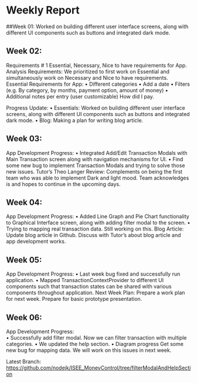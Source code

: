 # Weekly Report

##Week 01: Worked on building different user interface screens, along with different UI components such as buttons and integrated dark mode. 


## Week 02:
Requirements # 1 Essential, Necessary, Nice to have requirements for App. 
Analysis Requirements: We prioritized to first work on Essential and simultaneously work on Necessary and Nice to have requirements. 
Essential Requirements for App: 
•	Different categories
•	Add a date
•	Filters (e.g. By category, by months, payment option, amount of money) 
•	Additional notes per entry (user customizable) How did I pay. 

Progress Update: 
•	Essentials:  Worked on building different user interface screens, along with different UI components such as buttons and integrated dark mode.
•	Blog: Making a plan for writing blog article. 

## Week 03:
App Development Progress: 
•	Integrated Add/Edit Transaction Modals with Main Transaction screen along with navigation mechanisms for UI.
•	Find some new bug to implement Transaction Modals and trying to solve those new issues. 
Tutor’s Theo Langer Review: Complements on being the first team who was able to implement Dark and light mood. Team acknowledges is and hopes to continue in the upcoming days. 



## Week 04:
App Development Progress: 
•	Added Line Graph and Pie Chart functionality to Graphical Interface screen, along with adding filter modal to the screen.
•	Trying to mapping real transaction data. Still working on this. 
Blog Article: Update blog article in Github. Discuss with Tutor’s about blog article and app development works. 

## Week 05:
App Development Progress: 
•	Last week bug fixed and successfully run application. 
•	Mapped TransactionContextProvider to different UI components such that transaction states can be shared with various components throughout application. 
Next Week Plan: Prepare a work plan for next week. 
Prepare for basic prototype presentation. 


## Week 06:
App Development Progress:  
•	Successfully add filter modal. Now we can filter transaction with multiple categories. 
•	We updated the help section. 
•	Diagram progress
Get some new bug for mapping data. We will work on this issues in next week. 

Latest Branch: https://github.com/nodejk/ISEE_MoneyControl/tree/filterModalAndHelpSection


